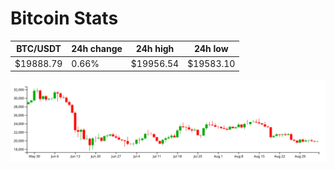 # Bitcoin Stats

BTC/USDT|24h change|24h high|24h low|
|---|---|---|---|
|$19888.79|0.66%|$19956.54|$19583.10|

<img src="./chart.svg">
